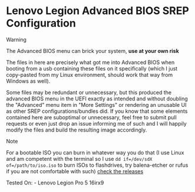 # Lenovo Legion Advanced BIOS SREP Configuration

> [!WARNING]
> The Advanced BIOS menu can brick your system, **use at your own risk**

The files in here are precisely what got me into Advanced BIOS when booting from a usb containing
these files on it specifically (which I just copy-pasted from my Linux environment, should work that
way from Windows as well).

Some files may be redundant or unnecessary, but this produced the advanced BIOS menu in the UEFI
exactly as intended and without doubling the "Advanced" menu item in "More Settings" or rendering an
unusable UI as other SREP configurations/bundles did. If you know that some elements contained here
are suboptimal or unnecessary, feel free to submit pull requests or even just drop an issue
informing me of such and I will happily modify the files and build the resulting image accordingly.

> [!NOTE]
> For a bootable ISO you can burn in whatever way you do that (I use Linux and am competent with the terminal so I use `dd if=/dev/sdX of=/path/to/iso.iso` to burn ISOs to flashdrives, try balena-etcher or rufus if you are not comfortable with such) [check the releases](https://github.com/Thomashighbaugh/Lenovo-Legion-Advanced-Bios/releases/tag/v0.0.1)

Tested On: - Lenovo Legion Pro 5 16irx9
